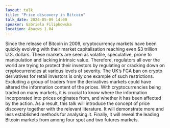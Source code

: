 ```yaml
---
layout: talk
title: "Price discovery in Bitcoin"
talk_date: 2024-05-09 14:00
speaker: Gabriela Filipkowska
location: Abacws 1.04
---
```

Since the release of Bitcoin in 2009, cryptocurrency markets have been quickly evolving with their market capitalisation reaching even $3 trillion U.S. dollars. These markets are seen as volatile, speculative, prone to manipulation and lacking intrinsic value. Therefore, regulators all over the world are trying to protect their investors by regulating or cracking down on cryptocurrencies at various levels of severity. The UK’s FCA ban on crypto derivatives for retail investors is only one example of such restrictions. Excluding a group of traders from the derivatives markets could have altered the information content of the prices. With cryptocurrencies being traded on many markets, it is crucial to know where the information incorporated into prices originates from, and whether it has been affected by the action. As a result, this talk will introduce the concept of price discovery together with the relevant literature. It will demonstrate more and less established methods for analysing it. Finally, it will reveal the leading Bitcoin markets from among four spot and two futures markets.

